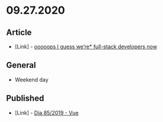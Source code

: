 # 09.27.2020

## Article

- \[Link\] - [ooooops I guess we’re* full-stack developers now](https://css-tricks.com/ooooops-i-guess-were-full-stack-developers-now/)

## General

- Weekend day

## Published

- \[Link\] - [Dia 85/2019 - Vue](https://nerdcalistenico.com.br/hemersonvianna/artigos/daysofcode/2019/dia-85-vue/)
